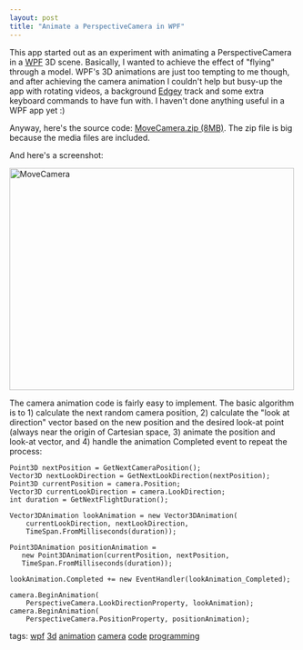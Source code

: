 ```yaml
---
layout: post
title: "Animate a PerspectiveCamera in WPF"
---
```


<p>This app started out as an experiment with animating a PerspectiveCamera in a <a title="WPF" href="http://msdn.microsoft.com/windowsvista/" target="_blank">WPF</a> 3D scene.  Basically, I wanted to achieve the effect of "flying" through a model.  WPF's 3D animations are just too tempting to me though, and after achieving the camera animation I couldn't help but busy-up the app with rotating videos, a background <a href="http://www.edgey.net" target="_blank">Edgey</a> track and some extra keyboard commands to have fun with.  I haven't done anything useful in a WPF app yet :)</p>
  
<p>Anyway, here's the source code: <a href="http://www.kindohm.com/files/MoveCamera.zip">MoveCamera.zip (8MB)</a>.  The zip file is big because the media files are included.</p>
  
<p>And here's a screenshot:</p>
  
<p><a target="_blank" href="http://www.flickr.com/photos/kindohm/458366540/" title="Photo Sharing"><img src="http://farm1.static.flickr.com/197/458366540_d59e7c1a9f.jpg" border="0" width="500" height="391" alt="MoveCamera" /></a> </p>
  
<p>The camera animation code is fairly easy to implement.  The basic algorithm is to 1) calculate the next random camera position, 2) calculate the "look at direction" vector based on the new position and the desired look-at point (always near the origin of Cartesian space, 3) animate the position and look-at vector, and 4) handle the animation Completed event to repeat the process:</p>
  
	Point3D nextPosition = GetNextCameraPosition();
	Vector3D nextLookDirection = GetNextLookDirection(nextPosition);
	Point3D currentPosition = camera.Position;
	Vector3D currentLookDirection = camera.LookDirection;
	int duration = GetNextFlightDuration();

	Vector3DAnimation lookAnimation = new Vector3DAnimation(
		currentLookDirection, nextLookDirection, 
		TimeSpan.FromMilliseconds(duration));

	Point3DAnimation positionAnimation = 
	   new Point3DAnimation(currentPosition, nextPosition, 
	   TimeSpan.FromMilliseconds(duration));

	lookAnimation.Completed += new EventHandler(lookAnimation_Completed);

	camera.BeginAnimation(
		PerspectiveCamera.LookDirectionProperty, lookAnimation);
	camera.BeginAnimation(
		PerspectiveCamera.PositionProperty, positionAnimation);

  
<p class="tags">tags: <a href="http://technorati.com/tag/wpf" target="_blank" rel="tag">wpf</a> <a href="http://technorati.com/tag/3d" target="_blank" rel="tag">3d</a> <a href="http://technorati.com/tag/animation" target="_blank" rel="tag">animation</a> <a href="http://technorati.com/tag/camera" target="_blank" rel="tag">camera</a> <a href="http://technorati.com/tag/code" target="_blank" rel="tag">code</a> <a href="http://technorati.com/tag/programming" target="_blank" rel="tag">programming</a>  </p>
 
